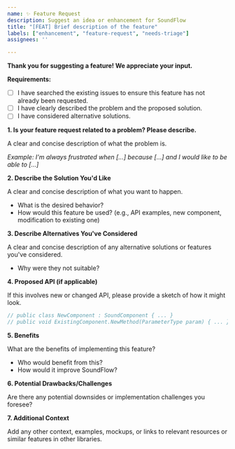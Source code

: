 ```yaml
---
name: ✨ Feature Request
description: Suggest an idea or enhancement for SoundFlow
title: "[FEAT] Brief description of the feature"
labels: ["enhancement", "feature-request", "needs-triage"]
assignees: ''

---
```


**Thank you for suggesting a feature! We appreciate your input.**

**Requirements:**
*   [ ] I have searched the existing issues to ensure this feature has not already been requested.
*   [ ] I have clearly described the problem and the proposed solution.
*   [ ] I have considered alternative solutions.

**1. Is your feature request related to a problem? Please describe.**

A clear and concise description of what the problem is.

*Example: I'm always frustrated when [...] because [...] and I would like to be able to [...]*

**2. Describe the Solution You'd Like**

A clear and concise description of what you want to happen.
*   What is the desired behavior?
*   How would this feature be used? (e.g., API examples, new component, modification to existing one)

**3. Describe Alternatives You've Considered**

A clear and concise description of any alternative solutions or features you've considered.
*   Why were they not suitable?

**4. Proposed API (if applicable)**

If this involves new or changed API, please provide a sketch of how it might look.
```csharp
// public class NewComponent : SoundComponent { ... }
// public void ExistingComponent.NewMethod(ParameterType param) { ... }
```

**5. Benefits**

What are the benefits of implementing this feature?
*   Who would benefit from this?
*   How would it improve SoundFlow?

**6. Potential Drawbacks/Challenges**

Are there any potential downsides or implementation challenges you foresee?

**7. Additional Context**

Add any other context, examples, mockups, or links to relevant resources or similar features in other libraries.